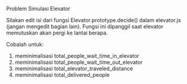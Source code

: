 Problem Simulasi Elevator 
  
Silakan edit isi dari fungsi Elevator.prototype.decide() dalam elevator.js (jangan mengedit bagian lain). Fungsi ini dipanggil saat elevator memutuskan akan pergi ke lantai berapa.

Cobalah untuk:

1. meminimalisasi total_people_wait_time_in_elevator  
2. meminimalisasi total_people_wait_time_out_elevator  
3. meminimalisasi total_elevator_traveled_distance  
4. meminimalisasi total_delivered_people  
